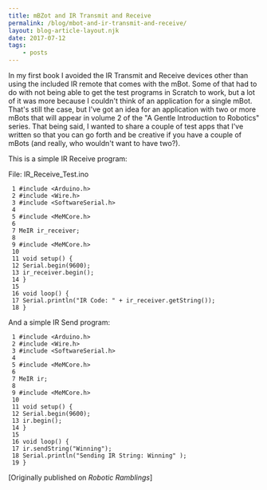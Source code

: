 ```yaml
---
title: mBZot and IR Transmit and Receive
permalink: /blog/mbot-and-ir-transmit-and-receive/
layout: blog-article-layout.njk
date: 2017-07-12
tags:
    - posts
---
```


In my first book I avoided the IR Transmit and Receive devices other than using the included IR remote that comes with the mBot. Some of that had to do with not being able to get the test programs in Scratch to work, but a lot of it was more because I couldn't think of an application for a single mBot. That's still the case, but I've got an idea for an application with two or more mBots that will appear in volume 2 of the "A Gentle Introduction to Robotics" series. That being said, I wanted to share a couple of test apps that I've written  so that you can go forth and be creative if you have a couple of mBots (and really, who wouldn't want to have two?).

This is a simple IR Receive program:

File: IR_Receive_Test.ino

```
 1 #include <Arduino.h>
 2 #include <Wire.h>
 3 #include <SoftwareSerial.h>
 4 
 5 #include <MeMCore.h>
 6 
 7 MeIR ir_receiver;
 8 
 9 #include <MeMCore.h>
 10 
 11 void setup() {
 12 Serial.begin(9600);
 13 ir_receiver.begin();
 14 }
 15 
 16 void loop() {
 17 Serial.println("IR Code: " + ir_receiver.getString());
 18 }
 ```

And a simple IR Send program:

```
 1 #include <Arduino.h>
 2 #include <Wire.h>
 3 #include <SoftwareSerial.h>
 4 
 5 #include <MeMCore.h>
 6 
 7 MeIR ir;
 8 
 9 #include <MeMCore.h>
 10 
 11 void setup() {
 12 Serial.begin(9600);
 13 ir.begin();
 14 }
 15 
 16 void loop() {
 17 ir.sendString("Winning");
 18 Serial.println("Sending IR String: Winning" );
 19 }
 ```

 <div class="center-text">

[Originally published on _Robotic Ramblings_]

</div>